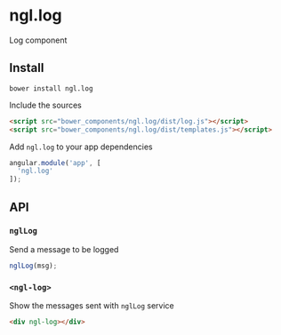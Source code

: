 ngl.log
=======

Log component

Install
-------

    bower install ngl.log

Include the sources

```html
<script src="bower_components/ngl.log/dist/log.js"></script>
<script src="bower_components/ngl.log/dist/templates.js"></script>
```

Add `ngl.log` to your app dependencies

```js
angular.module('app', [
  'ngl.log'
]);
```

API
---

### `nglLog`

Send a message to be logged

```js
nglLog(msg);
```

### `<ngl-log>`

Show the messages sent with `nglLog` service

```html
<div ngl-log></div>
```
